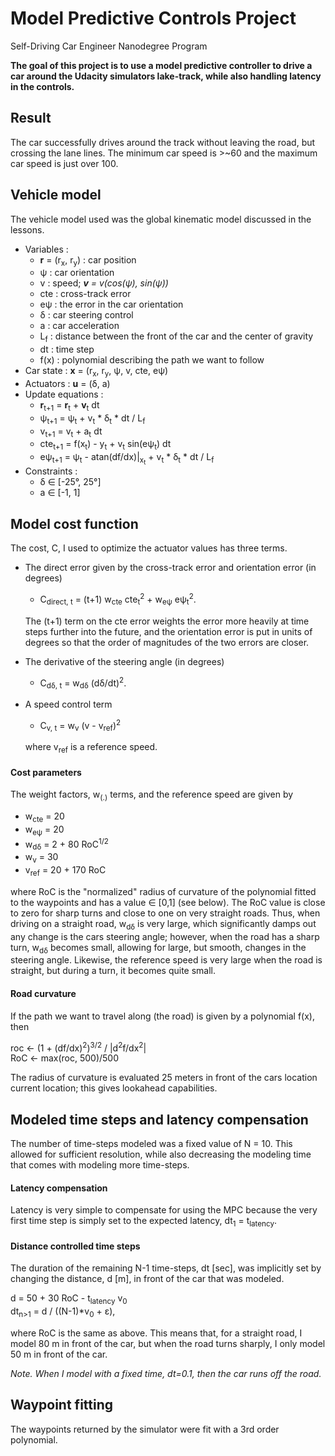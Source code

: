 # Model Predictive Controls Project
Self-Driving Car Engineer Nanodegree Program

**The goal of this project is to use a model predictive controller to drive a car around the Udacity simulators lake-track, while also handling latency in the controls.**

## Result
The car successfully drives around the track without leaving the road, but crossing the lane lines. The minimum car speed is >~60 and the maximum car speed is just over 100.

## Vehicle model
The vehicle model used was the global kinematic model discussed in the lessons.
* Variables :
  - **r** = (r<sub>x</sub>, r<sub>y</sub>) : car position
  - &psi; : car orientation
  - v : speed; _**v** = v(cos(&psi;), sin(&psi;))_
  - cte : cross-track error
  - e&psi; : the error in the car orientation
  - &delta; : car steering control
  - a : car acceleration
  - L<sub>f</sub> : distance between the front of the car and the center of gravity
  - dt : time step
  - f(x) : polynomial describing the path we want to follow
* Car state : **x** = (r<sub>x</sub>, r<sub>y</sub>, &psi;, v, cte, e&psi;)
* Actuators : **u** = (&delta;, a)
* Update equations :
  - **r**<sub>t+1</sub> = **r**<sub>t</sub> + **v**<sub>t</sub>  dt
  - &psi;<sub>t+1</sub> = &psi;<sub>t</sub> + v<sub>t</sub> * &delta;<sub>t</sub> * dt / L<sub>f</sub>
  - v<sub>t+1</sub> = v<sub>t</sub> + a<sub>t</sub> dt
  - cte<sub>t+1</sub> = f(x<sub>t</sub>) - y<sub>t</sub> + v<sub>t</sub> sin(e&psi;<sub>t</sub>) dt
  - e&psi;<sub>t+1</sub> = &psi;<sub>t</sub> - atan(df/dx)|<sub>x<sub>t</sub></sub> + v<sub>t</sub> * &delta;<sub>t</sub> * dt / L<sub>f</sub>
* Constraints :
  - &delta; &in; [-25&deg;, 25&deg;]
  - a &in; [-1, 1]

## Model cost function
The cost, C, I used to optimize the actuator values has three terms.
* The direct error given by the cross-track error and orientation error (in degrees)
  - C<sub>direct, t</sub> = (t+1) w<sub>cte</sub> cte<sub>t</sub><sup>2</sup> + w<sub>e&psi;</sub> e&psi;<sub>t</sub><sup>2</sup>.

  The (t+1) term on the cte error weights the error more heavily at time steps further into the future, and the orientation error is put in units of degrees so that the order of magnitudes of the two errors are closer.
* The derivative of the steering angle (in degrees)
  - C<sub>d&delta;, t</sub> = w<sub>d&delta;</sub> (d&delta;/dt)<sup>2</sup>.
* A speed control term
  - C<sub>v, t</sub> = w<sub>v</sub> (v - v<sub>ref</sub>)<sup>2</sub>

  where v<sub>ref</sub> is a reference speed.

#### Cost parameters
The weight factors, w<sub>(.)</sub> terms, and the reference speed are given by
* w<sub>cte</sub> = 20
* w<sub>e&psi;</sub> = 20
* w<sub>d&delta;</sub> = 2 + 80 RoC<sup>1/2</sup>
* w<sub>v</sub> = 30
* v<sub>ref</sub> = 20 + 170 RoC

where RoC is the "normalized" radius of curvature of the polynomial fitted to the waypoints and has a value &in; [0,1] (see below). The RoC value is close to zero for sharp turns and close to one on very straight roads. Thus, when driving on a straight road, w<sub>d&delta;</sub> is very large, which significantly damps out any change is the cars steering angle; however, when the road has a sharp turn, w<sub>d&delta;</sub> becomes small, allowing for large, but smooth, changes in the steering angle. Likewise, the reference speed is very large when the road is straight, but during a turn, it becomes quite small.

#### Road curvature
If the path we want to travel along (the road) is given by a polynomial f(x), then

  roc &leftarrow; (1 + (df/dx)<sup>2</sup>)<sup>3/2</sup> / |d<sup>2</sup>f/dx<sup>2</sup>|  
  RoC &leftarrow; max(roc, 500)/500

The radius of curvature is evaluated 25 meters in front of the cars location current location; this gives lookahead capabilities.

## Modeled time steps and latency compensation
The number of time-steps modeled was a fixed value of N = 10. This allowed for sufficient resolution, while also decreasing the modeling time that comes with modeling more time-steps.

#### Latency compensation
Latency is very simple to compensate for using the MPC because the very first time step is simply set to the expected latency, dt<sub>1</sub> = t<sub>latency</sub>.

#### Distance controlled time steps

The duration of the remaining N-1 time-steps, dt [sec], was implicitly set by changing the distance, d [m], in front of the car that was modeled.

d = 50 + 30 RoC - t<sub>latency</sub> v<sub>0</sub>  
dt<sub>n>1</sub> = d / ((N-1)*v<sub>0</sub> + &epsilon;),  

where RoC is the same as above. This means that, for a straight road, I model 80 m in front of the car, but when the road turns sharply, I only model 50 m in front of the car.

_Note. When I model with a fixed time, dt=0.1, then the car runs off the road._


## Waypoint fitting
The waypoints returned by the simulator were fit with a 3rd order polynomial.
